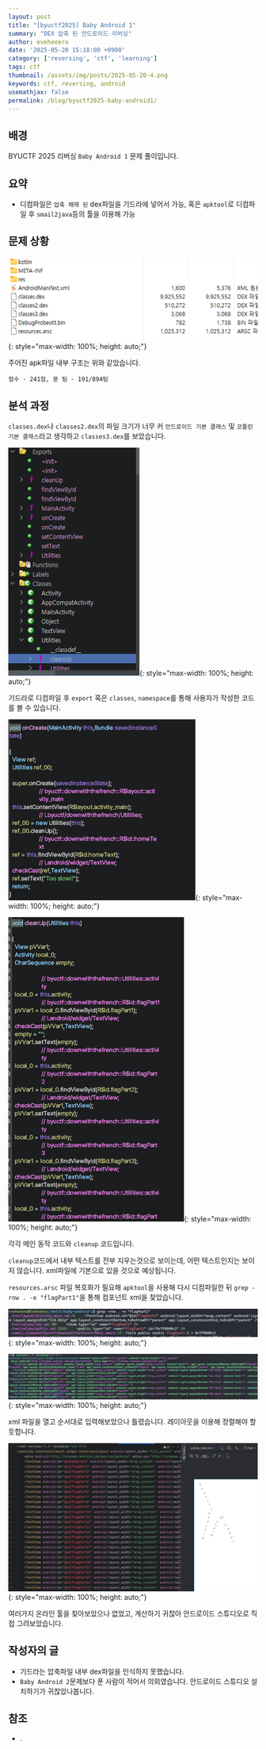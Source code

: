 ```yaml
---
layout: post
title: "[byuctf2025] Baby Android 1"
summary: "DEX 압축 된 안드로이드 리버싱"
author: eveheeero
date: '2025-05-20 15:18:00 +0900'
category: ['reversing', 'ctf', 'learning']
tags: ctf
thumbnail: /assets/img/posts/2025-05-20-4.png
keywords: ctf, reversing, android
usemathjax: false
permalink: /blog/byuctf2025-baby-android1/
---
```



## 배경

BYUCTF 2025 리버싱 `Baby Android 1` 문제 풀이입니다.

## 요약

- 디컴파일은 `압축 해제 된` dex파일을 기드라에 넣어서 가능, 혹은 `apktool`로 디컴파일 후 `smail2java`등의 툴을 이용해 가능

## 문제 상황

![apk 파일 내부 구조](/assets/img/posts/2025-05-20-0.png){: style="max-width: 100%; height: auto;"}

주어진 apk파일 내부 구조는 위와 같았습니다.

`점수 - 241점, 푼 팀 - 191/894팀`

## 분석 과정

`classes.dex`나 `classes2.dex`의 파일 크기가 너무 커 `안드로이드 기본 클래스` 및 `코틀린 기본 클래스`라고 생각하고 `classes3.dex`를 보았습니다.

![기드라로 연 내용](/assets/img/posts/2025-05-20-1.png){: style="max-width: 100%; height: auto;"}

기드라로 디컴파일 후 `export` 혹은 `classes`, `namespace`를 통해 사용자가 작성한 코드를 볼 수 있습니다.

![Main 컴포넌트 동작](/assets/img/posts/2025-05-20-2.png){: style="max-width: 100%; height: auto;"}

![cleanup 코드](/assets/img/posts/2025-05-20-3.png){: style="max-width: 100%; height: auto;"}

각각 메인 동작 코드와 `cleanup` 코드입니다.

`cleanup`코드에서 내부 텍스트를 전부 지우는것으로 보이는데, 어떤 텍스트인지는 보이지 않습니다. xml파일에 기본으로 있을 것으로 예상됩니다.

`resources.arsc` 파일 복호화가 필요해 `apktool`을 사용해 다시 디컴파일한 뒤 `grep -rnw . -e "flagPart1"`을 통해 컴포넌트 xml을 찾았습니다.

![grep 실행 내용](/assets/img/posts/2025-05-20-4.png){: style="max-width: 100%; height: auto;"}

![xml 파일 내부](/assets/img/posts/2025-05-20-5.png){: style="max-width: 100%; height: auto;"}

xml 파일을 열고 순서대로 입력해보았으나 틀렸습니다. 레이아웃을 이용해 정렬해야 할 듯합니다.

![결과](/assets/img/posts/2025-05-20-6.png){: style="max-width: 100%; height: auto;"}

여러가지 온라인 툴을 찾아보았으나 없었고, 계산하기 귀찮아 안드로이드 스튜디오로 직접 그려보았습니다.

## 작성자의 글

- 기드라는 압축파일 내부 dex파일을 인식하지 못했습니다.
- `Baby Android 2`문제보다 푼 사람이 적어서 의외였습니다. 안드로이드 스튜디오 설치하기가 귀찮았나봅니다.

## 참조

- .
